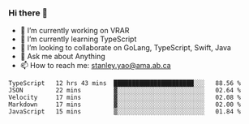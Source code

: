 ### Hi there 👋

- 🔭 I’m currently working on VRAR
- 🌱 I’m currently learning TypeScript
- 👯 I’m looking to collaborate on GoLang, TypeScript, Swift, Java
- 💬 Ask me about Anything
- 📫 How to reach me: stanley.yao@ama.ab.ca


<!--START_SECTION:waka-->
```text
TypeScript   12 hrs 43 mins  ██████████████████████░░░   88.56 % 
JSON         22 mins         ▓░░░░░░░░░░░░░░░░░░░░░░░░   02.64 % 
Velocity     17 mins         ▓░░░░░░░░░░░░░░░░░░░░░░░░   02.08 % 
Markdown     17 mins         ▓░░░░░░░░░░░░░░░░░░░░░░░░   02.00 % 
JavaScript   15 mins         ▒░░░░░░░░░░░░░░░░░░░░░░░░   01.84 % 
```
<!--END_SECTION:waka-->
